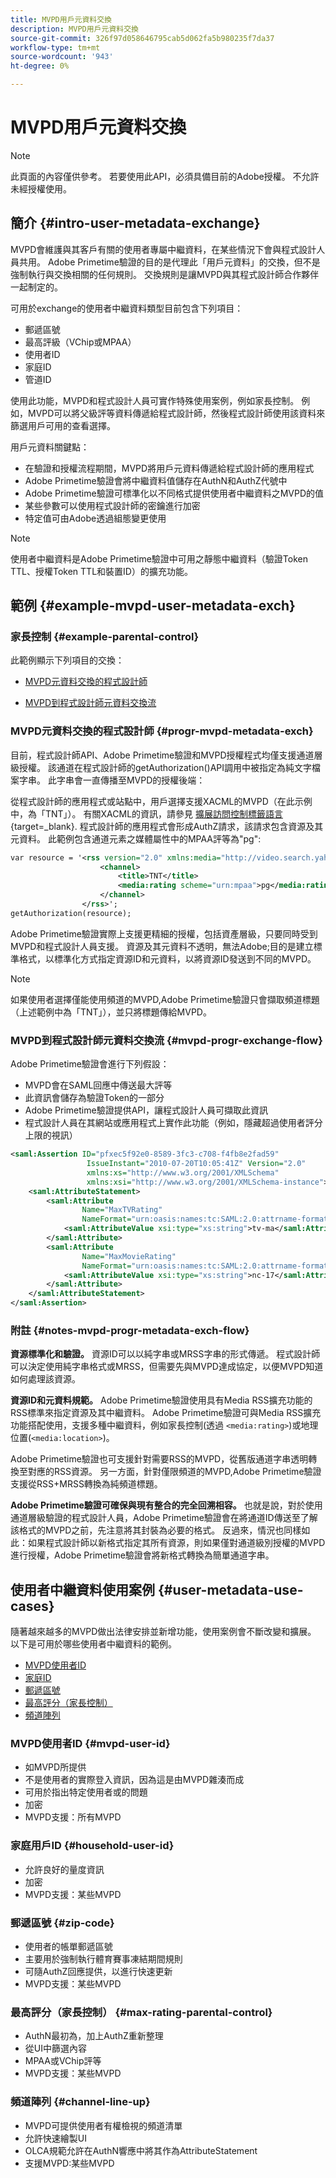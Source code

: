 ```yaml
---
title: MVPD用戶元資料交換
description: MVPD用戶元資料交換
source-git-commit: 326f97d058646795cab5d062fa5b980235f7da37
workflow-type: tm+mt
source-wordcount: '943'
ht-degree: 0%

---
```



# MVPD用戶元資料交換

>[!NOTE]
>
>此頁面的內容僅供參考。 若要使用此API，必須具備目前的Adobe授權。 不允許未經授權使用。

## 簡介 {#intro-user-metadata-exchange}

MVPD會維護與其客戶有關的使用者專屬中繼資料，在某些情況下會與程式設計人員共用。 Adobe Primetime驗證的目的是代理此「用戶元資料」的交換，但不是強制執行與交換相關的任何規則。 交換規則是讓MVPD與其程式設計師合作夥伴一起制定的。

可用於exchange的使用者中繼資料類型目前包含下列項目：

* 郵遞區號
* 最高評級（VChip或MPAA）
* 使用者ID
* 家庭ID
* 管道ID

使用此功能，MVPD和程式設計人員可實作特殊使用案例，例如家長控制。 例如，MVPD可以將父級評等資料傳遞給程式設計師，然後程式設計師使用該資料來篩選用戶可用的查看選擇。

用戶元資料關鍵點：

* 在驗證和授權流程期間，MVPD將用戶元資料傳遞給程式設計師的應用程式
* Adobe Primetime驗證會將中繼資料值儲存在AuthN和AuthZ代號中
* Adobe Primetime驗證可標準化以不同格式提供使用者中繼資料之MVPD的值
* 某些參數可以使用程式設計師的密鑰進行加密
* 特定值可由Adobe透過組態變更使用

>[!NOTE]
>
>使用者中繼資料是Adobe Primetime驗證中可用之靜態中繼資料（驗證Token TTL、授權Token TTL和裝置ID）的擴充功能。

## 範例 {#example-mvpd-user-metadata-exch}

### 家長控制 {#example-parental-control}

此範例顯示下列項目的交換：

* [MVPD元資料交換的程式設計師](#progr-mvpd-metadata-exch)

* [MVPD到程式設計師元資料交換流](#mvpd-progr-exchange-flow)

### MVPD元資料交換的程式設計師 {#progr-mvpd-metadata-exch}

目前，程式設計師API、Adobe Primetime驗證和MVPD授權程式均僅支援通道層級授權。 該通道在程式設計師的getAuthorization()API調用中被指定為純文字檔案字串。 此字串會一直傳播至MVPD的授權後端：

從程式設計師的應用程式或站點中，用戶選擇支援XACML的MVPD（在此示例中，為「TNT」）。 有關XACML的資訊，請參見 [擴展訪問控制標籤語言](https://en.wikipedia.org/wiki/XACML){target=_blank}.
程式設計師的應用程式會形成AuthZ請求，該請求包含資源及其元資料。  此範例包含通道元素之媒體屬性中的MPAA評等為&quot;pg&quot;:

```XML
var resource = '<rss version="2.0" xmlns:media="http://video.search.yahoo.com/mrss/">
                    <channel> 
                        <title>TNT</title> 
                        <media:rating scheme="urn:mpaa">pg</media:rating>
                    </channel>
                </rss>';
getAuthorization(resource);
```

Adobe Primetime驗證實際上支援更精細的授權，包括資產層級，只要同時受到MVPD和程式設計人員支援。 資源及其元資料不透明，無法Adobe;目的是建立標準格式，以標準化方式指定資源ID和元資料，以將資源ID發送到不同的MVPD。

>[!NOTE]
>
>如果使用者選擇僅能使用頻道的MVPD,Adobe Primetime驗證只會擷取頻道標題（上述範例中為「TNT」），並只將標題傳給MVPD。

### MVPD到程式設計師元資料交換流 {#mvpd-progr-exchange-flow}

Adobe Primetime驗證會進行下列假設：

* MVPD會在SAML回應中傳送最大評等
* 此資訊會儲存為驗證Token的一部分
* Adobe Primetime驗證提供API，讓程式設計人員可擷取此資訊
* 程式設計人員在其網站或應用程式上實作此功能（例如，隱藏超過使用者評分上限的視訊）

```XML
<saml:Assertion ID="pfxec5f92e0-8589-3fc3-c708-f4fb8e2fad59"
                 IssueInstant="2010-07-20T10:05:41Z" Version="2.0"
                 xmlns:xs="http://www.w3.org/2001/XMLSchema"
                 xmlns:xsi="http://www.w3.org/2001/XMLSchema-instance">
    <saml:AttributeStatement>
        <saml:Attribute
                Name="MaxTVRating"
                NameFormat="urn:oasis:names:tc:SAML:2.0:attrname-format:basic">
            <saml:AttributeValue xsi:type="xs:string">tv-ma</saml:AttributeValue>
        </saml:Attribute>
        <saml:Attribute
                Name="MaxMovieRating"
                NameFormat="urn:oasis:names:tc:SAML:2.0:attrname-format:basic">
            <saml:AttributeValue xsi:type="xs:string">nc-17</saml:AttributeValue>
        </saml:Attribute>
    </saml:AttributeStatement>
</saml:Assertion>
```

### 附註 {#notes-mvpd-progr-metadata-exch-flow}

**資源標準化和驗證。** 資源ID可以以純字串或MRSS字串的形式傳遞。 程式設計師可以決定使用純字串格式或MRSS，但需要先與MVPD達成協定，以便MVPD知道如何處理該資源。

**資源ID和元資料規範。** Adobe Primetime驗證使用具有Media RSS擴充功能的RSS標準來指定資源及其中繼資料。 Adobe Primetime驗證可與Media RSS擴充功能搭配使用，支援多種中繼資料，例如家長控制(透過 `<media:rating>`)或地理位置(`<media:location>`)。

Adobe Primetime驗證也可支援針對需要RSS的MVPD，從舊版通道字串透明轉換至對應的RSS資源。 另一方面，針對僅限頻道的MVPD,Adobe Primetime驗證支援從RSS+MRSS轉換為純頻道標題。

**Adobe Primetime驗證可確保與現有整合的完全回溯相容。** 也就是說，對於使用通道層級驗證的程式設計人員，Adobe Primetime驗證會在將通道ID傳送至了解該格式的MVPD之前，先注意將其封裝為必要的格式。 反過來，情況也同樣如此：如果程式設計師以新格式指定其所有資源，則如果僅對通道級別授權的MVPD進行授權，Adobe Primetime驗證會將新格式轉換為簡單通道字串。

## 使用者中繼資料使用案例 {#user-metadata-use-cases}

隨著越來越多的MVPD做出法律安排並新增功能，使用案例會不斷改變和擴展。 以下是可用於哪些使用者中繼資料的範例。

* [MVPD使用者ID](#mvpd-user-id)
* [家庭ID](#household-user-id)
* [郵遞區號](#zip-code)
* [最高評分（家長控制）](#max-rating-parental-control)
* [頻道陣列](#channel-line-up)

### MVPD使用者ID {#mvpd-user-id}

* 如MVPD所提供
* 不是使用者的實際登入資訊，因為這是由MVPD雜湊而成
* 可用於指出特定使用者或的問題
* 加密
* MVPD支援：所有MVPD

### 家庭用戶ID {#household-user-id}

* 允許良好的量度資訊
* 加密
* MVPD支援：某些MVPD

### 郵遞區號 {#zip-code}

* 使用者的帳單郵遞區號
* 主要用於強制執行體育賽事凍結期間規則
* 可隨AuthZ回應提供，以進行快速更新
* MVPD支援：某些MVPD

### 最高評分（家長控制） {#max-rating-parental-control}

* AuthN最初為，加上AuthZ重新整理
* 從UI中篩選內容
* MPAA或VChip評等
* MVPD支援：某些MVPD

### 頻道陣列 {#channel-line-up}

* MVPD可提供使用者有權檢視的頻道清單
* 允許快速繪製UI
* OLCA規範允許在AuthN響應中將其作為AttributeStatement
* 支援MVPD:某些MVPD

<!--
>[!RELATEDINFORMATION]
>
>* [Proxy MVPD Web Service](/help/authentication/proxy-mvpd-webserv.md)
>* [Content Metadata Exhange](/help/authentication/mvpd-content-metadata-exchange.md)
>* [OLCA AuthN / AuthZ Specification](https://www.cablelabs.com/specifications/CL-SP-AUTH1.0-I04-120621.pdf){target=_blank}
>* [User Metadata (Programmer Integration Guide)](/help/authentication/user-metadata-feature.md)
-->
